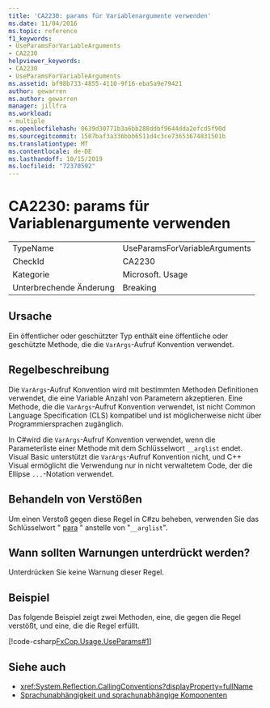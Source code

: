 ```yaml
---
title: 'CA2230: params für Variablenargumente verwenden'
ms.date: 11/04/2016
ms.topic: reference
f1_keywords:
- UseParamsForVariableArguments
- CA2230
helpviewer_keywords:
- CA2230
- UseParamsForVariableArguments
ms.assetid: bf98b733-4855-4110-9f16-eba5a9e79421
author: gewarren
ms.author: gewarren
manager: jillfra
ms.workload:
- multiple
ms.openlocfilehash: 0639d30771b3a6bb288ddbf9644dda2efcd5f90d
ms.sourcegitcommit: 1507baf3a336bbb6511d4c3ce73653674831501b
ms.translationtype: MT
ms.contentlocale: de-DE
ms.lasthandoff: 10/15/2019
ms.locfileid: "72370592"
---
```

# <a name="ca2230-use-params-for-variable-arguments"></a>CA2230: params für Variablenargumente verwenden

|||
|-|-|
|TypeName|UseParamsForVariableArguments|
|CheckId|CA2230|
|Kategorie|Microsoft. Usage|
|Unterbrechende Änderung|Breaking|

## <a name="cause"></a>Ursache
Ein öffentlicher oder geschützter Typ enthält eine öffentliche oder geschützte Methode, die die `VarArgs`-Aufruf Konvention verwendet.

## <a name="rule-description"></a>Regelbeschreibung
Die `VarArgs`-Aufruf Konvention wird mit bestimmten Methoden Definitionen verwendet, die eine Variable Anzahl von Parametern akzeptieren. Eine Methode, die die `VarArgs`-Aufruf Konvention verwendet, ist nicht Common Language Specification (CLS) kompatibel und ist möglicherweise nicht über Programmiersprachen zugänglich.

In C#wird die `VarArgs`-Aufruf Konvention verwendet, wenn die Parameterliste einer Methode mit dem Schlüsselwort `__arglist` endet. Visual Basic unterstützt die `VarArgs`-Aufruf Konvention nicht, und C++ Visual ermöglicht die Verwendung nur in nicht verwaltetem Code, der die Ellipse `...`-Notation verwendet.

## <a name="how-to-fix-violations"></a>Behandeln von Verstößen
Um einen Verstoß gegen diese Regel in C#zu beheben, verwenden Sie das Schlüsselwort " [para](/dotnet/csharp/language-reference/keywords/params) " anstelle von "`__arglist`".

## <a name="when-to-suppress-warnings"></a>Wann sollten Warnungen unterdrückt werden?
Unterdrücken Sie keine Warnung dieser Regel.

## <a name="example"></a>Beispiel
Das folgende Beispiel zeigt zwei Methoden, eine, die gegen die Regel verstößt, und eine, die die Regel erfüllt.

[!code-csharp[FxCop.Usage.UseParams#1](../code-quality/codesnippet/CSharp/ca2230-use-params-for-variable-arguments_1.cs)]

## <a name="see-also"></a>Siehe auch

- <xref:System.Reflection.CallingConventions?displayProperty=fullName>
- [Sprachunabhängigkeit und sprachunabhängige Komponenten](/dotnet/standard/language-independence-and-language-independent-components)